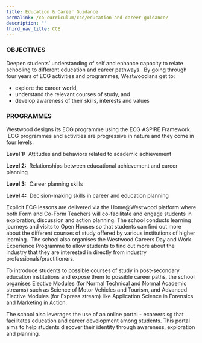 ```yaml
---
title: Education & Career Guidance
permalink: /co-curriculum/cce/education-and-career-guidance/
description: ""
third_nav_title: CCE
---
```

### OBJECTIVES

Deepen students’ understanding of self and enhance capacity to relate schooling to different education and career pathways.  By going through four years of ECG activities and programmes, Westwoodians get to:

*   explore the career world, 
*   understand the relevant courses of study, and
*   develop awareness of their skills, interests and values

  

### PROGRAMMES

Westwood designs its ECG programme using the ECG ASPIRE Framework.  ECG programmes and activities are progressive in nature and they come in four levels: 

  

**Level 1:**  Attitudes and behaviors related to academic achievement

**Level 2:**  Relationships between educational achievement and career planning

**Level 3:**  Career planning skills

**Level 4:**  Decision-making skills in career and education planning

  

Explicit ECG lessons are delivered via the Home@Westwood platform where both Form and Co-Form Teachers will co-facilitate and engage students in exploration, discussion and action planning. The school conducts learning journeys and visits to Open Houses so that students can find out more about the different courses of study offered by various institutions of higher learning.  The school also organises the Westwood Careers Day and Work Experience Programme to allow students to find out more about the industry that they are interested in directly from industry professionals/practitioners.

  

To introduce students to possible courses of study in post-secondary education institutions and expose them to possible career paths, the school organises Elective Modules (for Normal Technical and Normal Academic streams) such as Science of Motor Vehicles and Tourism, and Advanced Elective Modules (for Express stream) like Application Science in Forensics and Marketing in Action.

  

The school also leverages the use of an online portal - ecareers.sg that facilitates education and career development among students. This portal aims to help students discover their identity through awareness, exploration and planning.